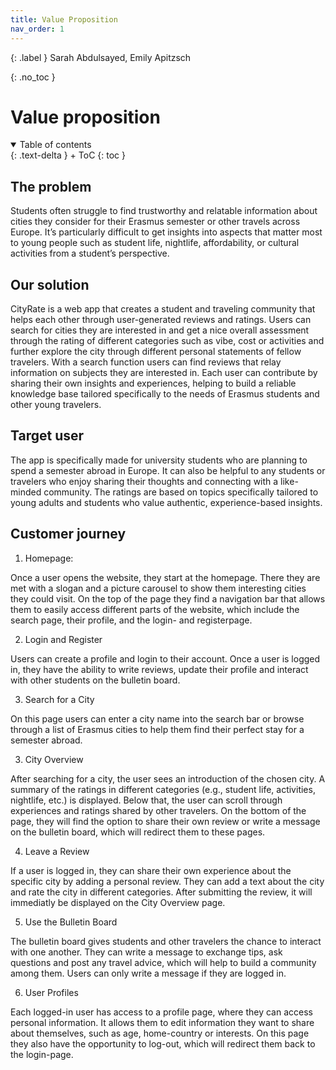 ```yaml
---
title: Value Proposition
nav_order: 1
---
```


{: .label }
Sarah Abdulsayed, Emily Apitzsch

{: .no_toc }
# Value proposition

<details open markdown="block">
{: .text-delta }
<summary>Table of contents</summary>
+ ToC
{: toc }
</details>

## The problem

Students often struggle to find trustworthy and relatable information about cities they consider for their Erasmus semester or other travels across Europe. It’s particularly difficult to get insights into aspects that matter most to young people such as student life, nightlife, affordability, or cultural activities from a student’s perspective.

## Our solution

CityRate is a web app that creates a student and traveling community that helps each other through user-generated reviews and ratings. Users can search for cities they are interested in and get a nice overall assessment through the rating of different categories such as vibe, cost or activities and further explore the city through different personal statements of fellow travelers. With a search function users can find reviews that relay information on subjects they are interested in.
Each user can contribute by sharing their own insights and experiences, helping to build a reliable knowledge base tailored specifically to the needs of Erasmus students and other young travelers.

## Target user

The app is specifically made for university students who are planning to spend a semester abroad in Europe. It can also be helpful to any students or travelers who enjoy sharing their thoughts and connecting with a like-minded community. The ratings are based on topics specifically tailored to young adults and students who value authentic, experience-based insights.

## Customer journey

1.	Homepage:

Once a user opens the website, they start at the homepage. There they are met with a slogan and a picture carousel to show them interesting cities they could visit. On the top of the page they find a navigation bar that allows them to easily access different parts of the website, which include the search page, their profile, and the login- and registerpage. 

2.  Login and Register

Users can create a profile and login to their account. Once a user is logged in, they have the ability to write reviews, update their profile and interact with other students on the bulletin board.  

3.  Search for a City

On this page users can enter a city name into the search bar or browse through a list of Erasmus cities to help them find their perfect stay for a semester abroad. 

3.	City Overview

After searching for a city, the user sees an introduction of the chosen city. A summary of the ratings in different categories (e.g., student life, activities, nightlife, etc.) is displayed. Below that, the user can scroll through experiences and ratings shared by other travelers. On the bottom of the page, they will find the option to share their own review or write a message on the bulletin board, which will redirect them to these pages. 

4.	Leave a Review 

If a user is logged in, they can share their own experience about the specific city by adding a personal review. They can add a text about the city and rate the city in different categories. After submitting the review, it will immediatly be displayed on the City Overview page. 

5.  Use the Bulletin Board

The bulletin board gives students and other travelers the chance to interact with one another. They can write a message to exchange tips, ask questions and post any travel advice, which will help to build a community among them. Users can only write a message if they are logged in. 

6.  User Profiles

Each logged-in user has access to a profile page, where they can access personal information. It allows them to edit information they want to share about themselves, such as age, home-country or interests. On this page they also have the opportunity to log-out, which will redirect them back to the login-page. 








